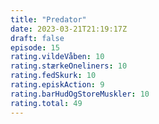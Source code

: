 ```yaml
---
title: "Predator"
date: 2023-03-21T21:19:17Z
draft: false
episode: 15
rating.vildeVåben: 10
rating.stærkeOneliners: 10
rating.fedSkurk: 10
rating.episkAction: 9
rating.barHudOgStoreMuskler: 10
rating.total: 49
---
```


